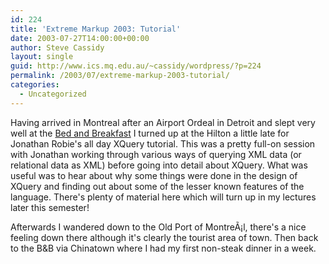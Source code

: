 ```yaml
---
id: 224
title: 'Extreme Markup 2003: Tutorial'
date: 2003-07-27T14:00:00+00:00
author: Steve Cassidy
layout: single
guid: http://www.ics.mq.edu.au/~cassidy/wordpress/?p=224
permalink: /2003/07/extreme-markup-2003-tutorial/
categories:
  - Uncategorized
---
```

Having arrived in Montreal after an Airport Ordeal in Detroit and slept very well at the [Bed and Breakfast](http://www.bbrevolution.com/) I turned up at the Hilton a little late for Jonathan Robie's all day XQuery tutorial. This was a pretty full-on session with Jonathan working through various ways of querying XML data (or relational data as XML) before going into detail about XQuery. What was useful was to hear about why some things were done in the design of XQuery and finding out about some of the lesser known features of the language. There's plenty of material here which will turn up in my lectures later this semester! 

Afterwards I wandered down to the Old Port of MontreÃ¡l, there's a nice feeling down there although it's clearly the tourist area of town. Then back to the B&B via Chinatown where I had my first non-steak dinner in a week.
